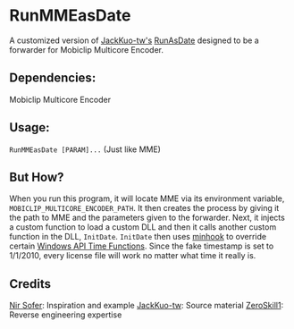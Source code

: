 # RunMMEasDate
A customized version of [JackKuo-tw's](https://github.com/JackKuo-tw) [RunAsDate](https://github.com/JackKuo-tw/RunAsDate) designed to be a forwarder for Mobiclip Multicore Encoder.

Dependencies:
--
Mobiclip Multicore Encoder

Usage:
--
`RunMMEasDate [PARAM]...` (Just like MME)

But How?
--
When you run this program, it will locate MME via its environment variable, `MOBICLIP_MULTICORE_ENCODER_PATH`. It then creates the process by giving it the path to MME and the parameters given to the forwarder. Next, it injects a custom function to load a custom DLL and then it calls another custom function in the DLL, `InitDate`. `InitDate` then uses [minhook](https://github.com/TsudaKageyu/minhook/tree/565968b28583221751cc2810e09ea621745fc3a3) to override certain [Windows API Time Functions](https://learn.microsoft.com/en-us/windows/win32/sysinfo/time-functions). Since the fake timestamp is set to 1/1/2010, every license file will work no matter what time it really is.

Credits
--
[Nir Sofer](https://www.nirsoft.net): Inspiration and example
[JackKuo-tw](https://github.com/JackKuo-tw): Source material
[ZeroSkill1](https://github.com/ZeroSkill1): Reverse engineering expertise
